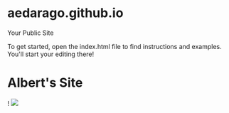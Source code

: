 aedarago.github.io
=====================

Your Public Site

To get started, open the index.html file to find instructions and examples. You'll start your editing there!
# Albert's Site
! [](http://i60.tinypic.com/r8thyt.jpg)
![](http://octodex.github.com/images/yaktocat.png)

